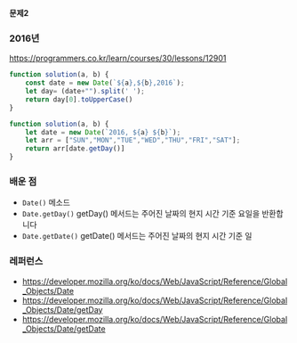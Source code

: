 **문제2**

### 2016년

https://programmers.co.kr/learn/courses/30/lessons/12901

```js
function solution(a, b) {
    const date = new Date(`${a},${b},2016`);
    let day= (date+"").split(' ');
    return day[0].toUpperCase()
}
```

```js
function solution(a, b) {
    let date = new Date(`2016, ${a} ${b}`);
    let arr = ["SUN","MON","TUE","WED","THU","FRI","SAT"];
    return arr[date.getDay()]
}
```

### 배운 점 
* ```Date()``` 메소드
* ```Date.getDay()``` getDay() 메서드는 주어진 날짜의 현지 시간 기준 요일을 반환합니다
* ```Date.getDate()``` getDate() 메서드는 주어진 날짜의 현지 시간 기준 일


### 레퍼런스
* https://developer.mozilla.org/ko/docs/Web/JavaScript/Reference/Global_Objects/Date
* https://developer.mozilla.org/ko/docs/Web/JavaScript/Reference/Global_Objects/Date/getDay
* https://developer.mozilla.org/ko/docs/Web/JavaScript/Reference/Global_Objects/Date/getDate
